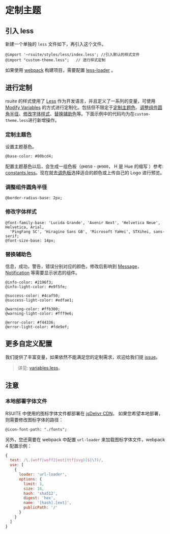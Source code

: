 # 定制主题

## 引入 less

新建一个单独的 `less` 文件如下，再引入这个文件。

```less
@import '~rsuite/styles/less/index.less'; //引入默认的样式文件
@import "custom-theme.less";   // 进行样式定制
```

如果使用 [webpack](http://webpack.github.io/) 构建项目，需要配置 [less-loader](https://github.com/webpack-contrib/less-loader) 。

## 进行定制

rsuite 的样式使用了 [Less][Less] 作为开发语言，并且定义了一系列的变量，可使用 [Modify Variables][Modify Variables] 的方式进行定制化。包括但不限定于[定制主题色](#定制主题色)、[调整组件圆角半径](#调整组件圆角半径)、[修改字体样式](#修改字体样式)、[替换辅助色](#替换辅助色)等。下面示例中的代码均为在`custom-theme.less`进行新增操作。

### 定制主题色

设置主题基色。

```less
@base-color: #00bcd4;
```

配置主题基色以后，会生成一组色板（`@H050` - `@H900`， H 是 Hue 的缩写 ）参考: [constants.less][rsuite-theme-pallete]。现在就去[调色板](/tools/palette)选择适合的颜色或上传自己的 Logo 进行预览。

### 调整组件圆角半径
```less
@border-radius-base: 2px;
```

### 修改字体样式

```less
@font-family-base: 'Lucida Grande', 'Avenir Next', 'Helvetica Neue', Helvetica, Arial,
  'PingFang SC', 'Hiragino Sans GB', 'Microsoft YaHei', STXihei, sans-serif;
@font-size-base: 14px;
```

### 替换辅助色

信息，成功，警告，错误分别对应的颜色，修改后影响到 [Message](../components/message)，[Notification](../components/notification) 等需要显示状态的组件。

```less
@info-color: #2196f3;
@info-light-color: #e9f5fe;

@success-color: #4caf50;
@success-light-color: #edfae1;

@warning-color: #ffb300;
@warning-light-color: #fff9e6;

@error-color: #f44336;
@error-light-color: #fde9ef;
```

## 更多自定义配置

我们提供了丰富变量，如果依然不能满足您的定制需求，欢迎给我们提 [issue][issue]。
> 详见: [variables.less][variables.less]。

## 注意

<a id="note"></a>

### 本地部署字体文件

RSUITE 中使用的图标字体文件都部署在 [jsDelivr CDN](http://cdn.jsdelivr.net/npm/rsuite-icon-font@3.0.0/fonts/)， 如果您希望本地部署，则需要修改图标字体的路径：

```less
@icon-font-path: "./fonts";
```

另外，您还需要在 webpack 中配置 `url-loader` 来加载图标字体文件，webpack 4 配置示例：

```js
{
  test: /\.(woff|woff2|eot|ttf|svg)($|\?)/,
  use: [
    {
      loader: 'url-loader',
      options: {
        limit: 1,
        size: 16,
        hash: 'sha512',
        digest: 'hex',
        name: '[hash].[ext]',
        publicPath: '/'
      }
    }
  ]
}
```

[Less]:http://lesscss.org/
[Modify Variables]:http://lesscss.org/usage/#using-less-in-the-browser-modify-variables
[rsuite-theme-pallete]:https://github.com/rsuite/rsuite/blob/master/styles/less/constants.less#L32
[issue]:https://github.com/rsuite/rsuite/issues/new
[variables.less]:https://github.com/rsuite/rsuite/blob/master/styles/less/variables.less
